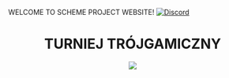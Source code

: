 WELCOME TO SCHEME PROJECT WEBSITE!
[![Discord](https://img.shields.io/discord/902916096368214077?label=Discord&style=flat)](https://discord.gg/pdzDSkzmv5)

<h1 align="center">TURNIEJ TRÓJGAMICZNY</h1>
<div style="text-align: center">
<a href="https://t3g.pl">
        <img src="https://www.t3g.pl/wp-content/uploads/cropped-TTduzy-1.png">
</a>
</div>

